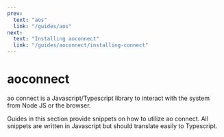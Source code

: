 ```yaml
---
prev:
  text: "aos"
  link: "/guides/aos"
next:
  text: "Installing aoconnect"
  link: "/guides/aoconnect/installing-connect"
---
```


# aoconnect

ao connect is a Javascript/Typescript library to interact with the system from Node JS or the browser.

Guides in this section provide snippets on how to utilize ao connect. All snippets are written in Javascript but should translate easily to Typescript.

